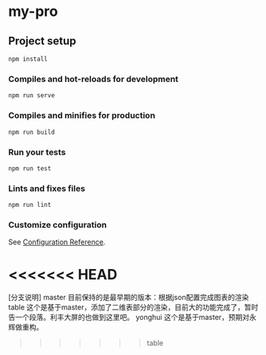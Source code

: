 # my-pro

## Project setup
```
npm install
```

### Compiles and hot-reloads for development
```
npm run serve
```

### Compiles and minifies for production
```
npm run build
```

### Run your tests
```
npm run test
```

### Lints and fixes files
```
npm run lint
```

### Customize configuration
See [Configuration Reference](https://cli.vuejs.org/config/).

<<<<<<< HEAD
=======


[分支说明]
master  目前保持的是最早期的版本：根据json配置完成图表的渲染
table   这个是基于master，添加了二维表部分的渲染，目前大的功能完成了，暂时告一个段落。利丰大屏的也做到这里吧。
yonghui 这个是基于master，预期对永辉做重构。
>>>>>>> table
